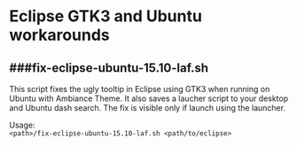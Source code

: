 # Eclipse GTK3 and Ubuntu workarounds

###fix-eclipse-ubuntu-15.10-laf.sh
-------------------------------
This script fixes the ugly tooltip in Eclipse using GTK3 when running on Ubuntu with Ambiance Theme.
It also saves a laucher script to your desktop and Ubuntu dash search. The fix is visible only if
launch using the launcher.

Usage:  
`<path>/fix-eclipse-ubuntu-15.10-laf.sh <path/to/eclipse>`

